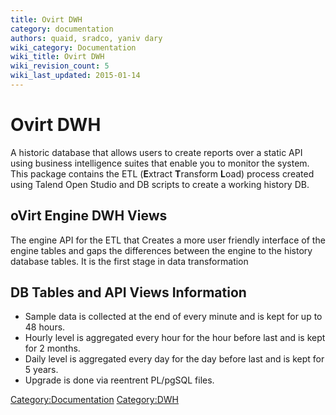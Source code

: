 ```yaml
---
title: Ovirt DWH
category: documentation
authors: quaid, sradco, yaniv dary
wiki_category: Documentation
wiki_title: Ovirt DWH
wiki_revision_count: 5
wiki_last_updated: 2015-01-14
---
```


# Ovirt DWH

A historic database that allows users to create reports over a static API using business intelligence suites that enable you to monitor the system. This package contains the ETL (**E**xtract **T**ransform **L**oad) process created using Talend Open Studio and DB scripts to create a working history DB.

## oVirt Engine DWH Views

The engine API for the ETL that Creates a more user friendly interface of the engine tables and gaps the differences between the engine to the history database tables. It is the first stage in data transformation

## DB Tables and API Views Information

*   Sample data is collected at the end of every minute and is kept for up to 48 hours.
*   Hourly level is aggregated every hour for the hour before last and is kept for 2 months.
*   Daily level is aggregated every day for the day before last and is kept for 5 years.
*   Upgrade is done via reentrent PL/pgSQL files.

<Category:Documentation> <Category:DWH>
